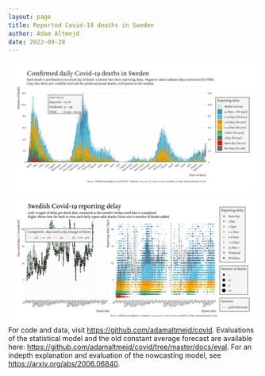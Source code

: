 ```yaml
---
layout: page
title: Reported Covid-19 deaths in Sweden
author: Adam Altmejd
date: 2022-09-28
---
```


![Graph of Swedish Covid-19 deaths with reporting delay.](deaths_lag_sweden_2022-09-28.png "Swedish Covid-19 deaths.")
![Graph of Swedish Covid-19 reporting delay in daily deaths.](lag_trend_sweden_2022-09-28.png "Trend in Swedish Covid-19 mortality reporting delay.")
For code and data, visit <https://github.com/adamaltmejd/covid>.
Evaluations of the statistical model and the old constant average forecast are available here: <https://github.com/adamaltmejd/covid/tree/master/docs/eval>.
For an indepth explanation and evaluation of the nowcasting model, see <https://arxiv.org/abs/2006.06840>.
